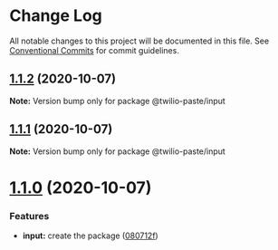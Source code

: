 # Change Log

All notable changes to this project will be documented in this file.
See [Conventional Commits](https://conventionalcommits.org) for commit guidelines.

## [1.1.2](https://github.com/twilio-labs/paste/compare/@twilio-paste/input@1.1.1...@twilio-paste/input@1.1.2) (2020-10-07)

**Note:** Version bump only for package @twilio-paste/input





## [1.1.1](https://github.com/twilio-labs/paste/compare/@twilio-paste/input@1.1.0...@twilio-paste/input@1.1.1) (2020-10-07)

**Note:** Version bump only for package @twilio-paste/input





# [1.1.0](https://github.com/twilio-labs/paste/compare/@twilio-paste/input@1.0.2...@twilio-paste/input@1.1.0) (2020-10-07)


### Features

* **input:** create the package ([080712f](https://github.com/twilio-labs/paste/commit/080712f54ec745d25669a64c5f59a859e61a51b1))
